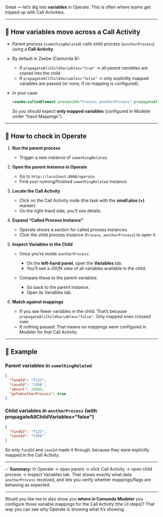 Great — let’s dig into **variables** in Operate. This is often where teams get tripped up with Call Activities.

---

## 🔹 How variables move across a Call Activity

* Parent process (`somethingRelated`) calls child process (`anotherProcess`) using a **Call Activity**.
* By default in Zeebe (Camunda 8):

  * If `propagateAllChildVariables="true"` → *all parent variables* are copied into the child.
  * If `propagateAllChildVariables="false"` → only explicitly mapped variables are passed (or none, if no mapping is configured).
* In your case:

  ```xml
  <zeebe:calledElement processId="Process_anotherProcess" propagateAllChildVariables="false" />
  ```

  So you should expect **only mapped variables** (configured in Modeler under “Input Mappings”).

---

## 🔹 How to check in Operate

1. **Run the parent process**

   * Trigger a new instance of `somethingRelated`.

2. **Open the parent instance in Operate**

   * Go to `http://localhost:8080/operate`.
   * Find your running/finished `somethingRelated` instance.

3. **Locate the Call Activity**

   * Click on the Call Activity node (the task with the **small plus (+)** marker).
   * On the right-hand side, you’ll see details.

4. **Expand “Called Process Instance”**

   * Operate shows a section for called process instances.
   * Click the child process instance (`Process_anotherProcess`) to open it.

5. **Inspect Variables in the Child**

   * Once you’re inside `anotherProcess`:

     * On the **left-hand panel**, open the **Variables** tab.
     * You’ll see a JSON view of all variables available in the child.
   * Compare these to the parent variables:

     * Go back to the parent instance.
     * Open its Variables tab.

6. **Match against mappings**

   * If you see fewer variables in the child:
     That’s because `propagateAllChildVariables="false"`. Only mapped ones crossed over.
   * If nothing passed:
     That means no mappings were configured in Modeler for that Call Activity.

---

## 🔹 Example

### Parent variables in `somethingRelated`

```json
{
  "fundId": "F123",
  "caseId": "C456",
  "amount": 20000,
  "goToAnotherProcess": true
}
```

### Child variables in `anotherProcess` (with propagateAllChildVariables="false")

```json
{
  "fundId": "F123",
  "caseId": "C456"
}
```

So only `fundId` and `caseId` made it through, because they were explicitly mapped in the Call Activity.

---

✅ **Summary:**
In Operate → open parent → click Call Activity → open child process → inspect Variables tab. That shows exactly what data `anotherProcess` received, and lets you verify whether mappings/flags are behaving as expected.

---

Would you like me to also show you **where in Camunda Modeler** you configure those variable mappings for the Call Activity (the UI steps)? That way you can see why Operate is showing what it’s showing.
